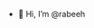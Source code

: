 - 👋 Hi, I’m @rabeeh

<!---
rabeeh966/rabeeh966 is a ✨ special ✨ repository because its `README.md` (this file) appears on your GitHub profile.
You can click the Preview link to take a look at your changes.
--->
